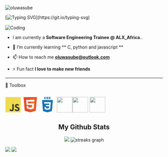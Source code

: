 <p align="left"> <img src="https://komarev.com/ghpvc/?username=oluwasube&label=Profile%20views&color=0e75b6&style=flat" alt="oluwasube" /> </p>

[![Typing SVG](https://readme-typing-svg.herokuapp.com?font=Roboto&duration=5400&color=fff&lines=Hi+there;I+am+a+Software+engineer+building+ideas;)](https://git.io/typing-svg)

<img align="center" alt="Coding" width="500" src="https://cdn.dribbble.com/users/1162077/screenshots/3848914/programmer.gif">


- I am currently a **Software Engineering Trainee @ ALX_Africa**.. 

- 🌱 I’m currently learning ** C, python and javascript **

- 📫 How to reach me **oluwasube@outlook.com**

- ⚡ Fun fact **I  love to make new friends**


---

🧰 Toolbox

<img src="https://raw.githubusercontent.com/devicons/devicon/c7d326b6009e60442abc35fa45706d6f30ee4c8e/icons/javascript/javascript-original.svg" alt="javascript Logo" width="50" height="50"/> <img src="https://github.com/devicons/devicon/blob/master/icons/html5/html5-original.svg" alt="HTML" width="50" height="50"/> <img src="https://github.com/devicons/devicon/blob/master/icons/css3/css3-plain-wordmark.svg" alt="CSS" width="50" height="50"/> <img src="https://cdn.jsdelivr.net/gh/devicons/devicon/icons/python/python-original.svg" width="50" height="50"/><img src="https://cdn.jsdelivr.net/gh/devicons/devicon/icons/c/c-original.svg" width="50" height="50" /> <img src="https://cdn.jsdelivr.net/gh/devicons/devicon/icons/git/git-plain-wordmark.svg" width="50" height="50" />
---

<div align="center">
  <h2> <strong> My Github Stats </strong> </h2>
    <img src="https://github-readme-stats-git-masterrstaa-rickstaa.vercel.app/api?username=oluwasube&show_icons=true&bg_color=0e2239&text_color=58a6ff&hide_border=true" width="54.25%">
   <img src="https://streak-stats.demolab.com?user=oluwasube&theme=highcontrast&hide_border=true&border_radius=0&ring=2100FA&background=000000&fire=0079FA&currStreakNum=0079FA&dates=0079FA&sideNums=0079FA&currStreakLabel=0079FA&stroke=0079FA&sideLabels=0079FA" height="150" alt="streaks graph"  />
  </div>

![](https://github-profile-summary-cards.vercel.app/api/cards/most-commit-language?username=oluwasube&theme=github)
![](https://github-profile-summary-cards.vercel.app/api/cards/repos-per-language?username=oluwasube&theme=github)

 

<!--
**oluwasube/oluwasube** is a ✨ _special_ ✨ repository because its `README.md` (this file) appears on your GitHub profile.

Here are some ideas to get you started

